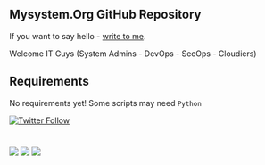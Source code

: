## Mysystem.Org GitHub Repository

If you want to say hello - <a href="https://github.com/ssarioglu">write to me</a>.

Welcome IT Guys (System Admins - DevOps - SecOps - Cloudiers)




## Requirements
No requirements yet! Some scripts may need `Python`

[![Twitter Follow](https://img.shields.io/twitter/follow/espadrine.svg?style=social&label=Follow)]()

#
<a href="https://mysystem.org" title="Mysystem.org"><img src="https://img.shields.io/badge/Visit My-mysite-green.svg"></a>
<a href="https://www.paypal.me/ssarioglu" title="Support project"><img src="https://img.shields.io/badge/Donate-me-red.svg"></a>
<a href="mailto:serdar.sarioglu@mysystem.org" title="Email"><img src="https://img.shields.io/badge/Email-me-blue.svg"></a>

